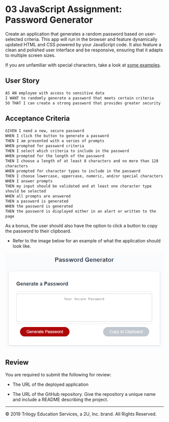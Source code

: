 # 03 JavaScript Assignment: Password Generator

Create an application that generates a random password based on user-selected criteria. This app will run in the browser and feature dynamically updated HTML and CSS powered by your JavaScript code. It also feature a clean and polished user interface and be responsive, ensuring that it adapts to multiple screen sizes.

If you are unfamiliar with special characters, take a look at [some examples](https://www.owasp.org/index.php/Password_special_characters).

## User Story

```
AS AN employee with access to sensitive data
I WANT to randomly generate a password that meets certain criteria
SO THAT I can create a strong password that provides greater security
```

## Acceptance Criteria

```
GIVEN I need a new, secure password
WHEN I click the button to generate a password
THEN I am presented with a series of prompts
WHEN prompted for password criteria
THEN I select which criteria to include in the password
WHEN prompted for the length of the password
THEN I choose a length of at least 8 characters and no more than 128 characters
WHEN prompted for character types to include in the password
THEN I choose lowercase, uppercase, numeric, and/or special characters
WHEN I answer prompts
THEN my input should be validated and at least one character type should be selected
WHEN all prompts are answered
THEN a password is generated
WHEN the password is generated
THEN the password is displayed either in an alert or written to the page
```

As a bonus, the user should also have the option to click a button to copy the password to their clipboard.

* Refer to the image below for an example of what the application should look like.

![password generator demo](./Assets/03-JavaScript-homework-demo.png)

## Review

You are required to submit the following for review:

* The URL of the deployed application

* The URL of the GitHub repository. Give the repository a unique name and include a README describing the project.

- - -
© 2019 Trilogy Education Services, a 2U, Inc. brand. All Rights Reserved.
